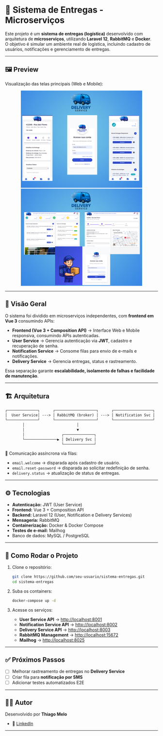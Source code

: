 # 🚚 Sistema de Entregas - Microserviços

Este projeto é um **sistema de entregas (logística)** desenvolvido com arquitetura de **microserviços**, utilizando **Laravel 12**, **RabbitMQ** e **Docker**.  
O objetivo é simular um ambiente real de logística, incluindo cadastro de usuários, notificações e gerenciamento de entregas.

---
## 🖼️ Preview

Visualização das telas principais (Web e Mobile):

<p align="center">
  <img src="src/assets/img/img_mobile_readme.png" alt="Tela Web" width="400">
  <img src="src/assets/img/img_web_readme.png" alt="Tela Mobile" width="400">
</p>

---

## 📌 Visão Geral

O sistema foi dividido em microserviços independentes, com **frontend em Vue 3** consumindo APIs:

- **Frontend (Vue 3 + Composition API)** → Interface Web e Mobile responsiva, consumindo APIs autenticadas.  
- **User Service** → Gerencia autenticação via **JWT**, cadastro e recuperação de senha.  
- **Notification Service** → Consome filas para envio de e-mails e notificações.  
- **Delivery Service** → Gerencia entregas, status e rastreamento.  

Essa separação garante **escalabilidade, isolamento de falhas e facilidade de manutenção**.

---

## 🏗️ Arquitetura

```
┌──────────────┐      ┌───────────────────┐      ┌──────────────────┐
│  User Service│ ---> │ RabbitMQ (broker) │ ---> │ Notification Svc │
└──────────────┘      └───────────────────┘      └──────────────────┘
        │                        │
        │                        ▼
        │                 ┌──────────────┐
        └───────────────▶ │ Delivery Svc │
                          └──────────────┘
```

📌 Comunicação assíncrona via filas:  
- `email.welcome` → disparada após cadastro de usuário.  
- `email.reset-password` → disparada ao solicitar redefinição de senha.  
- `delivery.status` → atualização de status de entregas.  

---

## ⚙️ Tecnologias

- **Autenticação:** JWT (User Service)  
- **Frontend:** Vue 3 + Composition API  
- **Backend:** Laravel 12 (User, Notification e Delivery Services)  
- **Mensageria:** RabbitMQ  
- **Containerização:** Docker & Docker Compose  
- **Testes de e-mail:** Mailhog  
- Banco de dados: MySQL / PostgreSQL   

---

## 🚀 Como Rodar o Projeto

1. Clone o repositório:
   ```bash
   git clone https://github.com/seu-usuario/sistema-entregas.git
   cd sistema-entregas
   ```

2. Suba os containers:
   ```bash
   docker-compose up -d
   ```

3. Acesse os serviços:
   - **User Service API** → [http://localhost:8001](http://localhost:8001)  
   - **Notification Service API** → [http://localhost:8002](http://localhost:8002)  
   - **Delivery Service API** → [http://localhost:8003](http://localhost:8003)  
   - **RabbitMQ Management** → [http://localhost:15672](http://localhost:15672)  
   - **Mailhog** → [http://localhost:8025](http://localhost:8025)  

---

## ✅ Próximos Passos

- [ ] Melhorar rastreamento de entregas no **Delivery Service**  
- [ ] Criar fila para **notificação por SMS**  
- [ ] Adicionar testes automatizados E2E  

---

## 👨‍💻 Autor

Desenvolvido por **Thiago Melo**  
- 💼 [LinkedIn](https://www.linkedin.com/in/thiago-web-10) 

---
